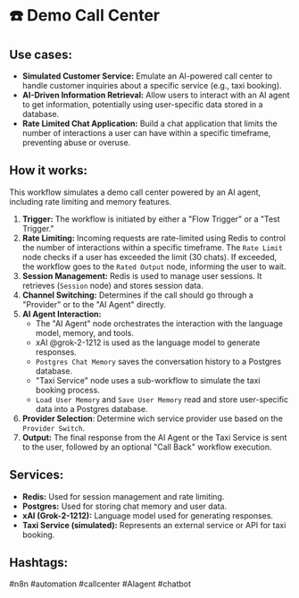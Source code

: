 # ☎️ Demo Call Center

## Use cases:

- **Simulated Customer Service:**  Emulate an AI-powered call center to handle customer inquiries about a specific service (e.g., taxi booking).
- **AI-Driven Information Retrieval:**  Allow users to interact with an AI agent to get information, potentially using user-specific data stored in a database.
- **Rate Limited Chat Application:**  Build a chat application that limits the number of interactions a user can have within a specific timeframe, preventing abuse or overuse.

## How it works:

This workflow simulates a demo call center powered by an AI agent, including rate limiting and memory features.

1.  **Trigger:** The workflow is initiated by either a "Flow Trigger" or a "Test Trigger."
2.  **Rate Limiting:** Incoming requests are rate-limited using Redis to control the number of interactions within a specific timeframe. The `Rate Limit` node checks if a user has exceeded the limit (30 chats).  If exceeded, the workflow goes to the `Rated Output` node, informing the user to wait.
3.  **Session Management:** Redis is used to manage user sessions. It retrieves (`Session` node) and stores session data.
4.  **Channel Switching:** Determines if the call should go through a "Provider" or to the "AI Agent" directly.
5.  **AI Agent Interaction:**
    -   The "AI Agent" node orchestrates the interaction with the language model, memory, and tools.
    -   xAI @grok-2-1212 is used as the language model to generate responses.
    -   `Postgres Chat Memory` saves the conversation history to a Postgres database.
    -   "Taxi Service" node uses a sub-workflow to simulate the taxi booking process.
    -   `Load User Memory` and `Save User Memory` read and store user-specific data into a Postgres database.
6.  **Provider Selection**: Determine wich service provider use based on the `Provider Switch`.
7.  **Output:** The final response from the AI Agent or the Taxi Service is sent to the user, followed by an optional "Call Back" workflow execution.

## Services:

-   **Redis:** Used for session management and rate limiting.
-   **Postgres:** Used for storing chat memory and user data.
-   **xAI (Grok-2-1212):** Language model used for generating responses.
-   **Taxi Service (simulated):**  Represents an external service or API for taxi booking.

## Hashtags:

#n8n #automation #callcenter #AIagent #chatbot
